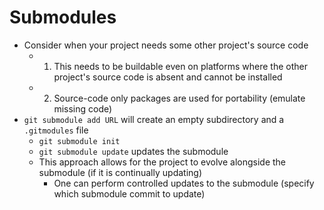 # Submodules
- Consider when your project needs some other project's source code
    - 1) This needs to be buildable even on platforms where the other project's source code is absent and cannot be installed
    - 2) Source-code only packages are used for portability (emulate missing code)
- `git submodule add URL` will create an empty subdirectory and a `.gitmodules` file 
    - `git submodule init` 
    - `git submodule update` updates the submodule
    - This approach allows for the project to evolve alongside the submodule (if it is continually updating)
        - One can perform controlled updates to the submodule (specify which submodule commit to update)